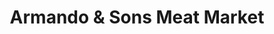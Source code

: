 ---
title: "Armando & Sons Meat Market"
url: /providence/armando-und-sons-meat-market/
shop: Supermarkt
---